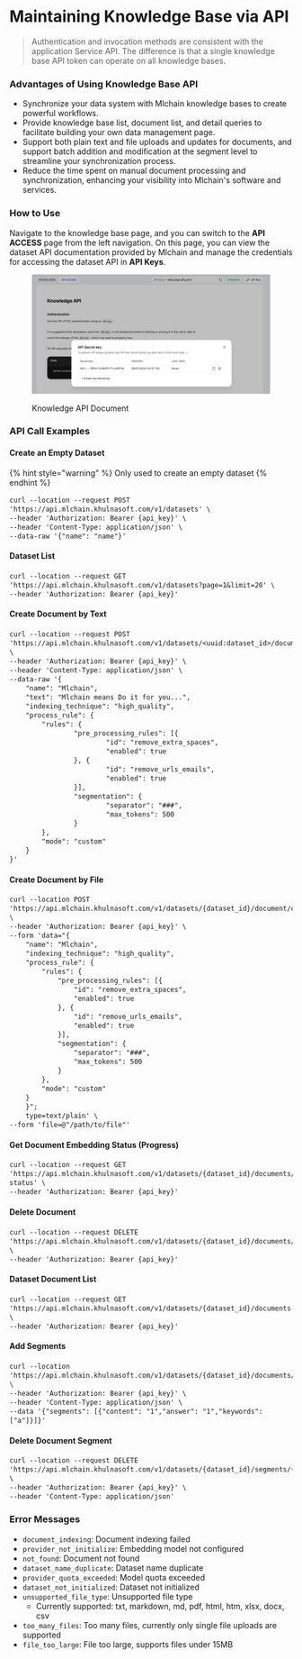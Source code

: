 # Maintaining Knowledge Base via API

> Authentication and invocation methods are consistent with the application Service API. The difference is that a single knowledge base API token can operate on all knowledge bases.

### Advantages of Using Knowledge Base API

* Synchronize your data system with Mlchain knowledge bases to create powerful workflows.
* Provide knowledge base list, document list, and detail queries to facilitate building your own data management page.
* Support both plain text and file uploads and updates for documents, and support batch addition and modification at the segment level to streamline your synchronization process.
* Reduce the time spent on manual document processing and synchronization, enhancing your visibility into Mlchain's software and services.

### How to Use

Navigate to the knowledge base page, and you can switch to the **API ACCESS** page from the left navigation. On this page, you can view the dataset API documentation provided by Mlchain and manage the credentials for accessing the dataset API in **API Keys**.

<figure><img src="../../../img/knowledge-base-api-token.png" alt=""><figcaption><p>Knowledge API Document</p></figcaption></figure>

### API Call Examples

#### **Create an Empty Dataset**

{% hint style="warning" %}
Only used to create an empty dataset
{% endhint %}

```
curl --location --request POST 'https://api.mlchain.khulnasoft.com/v1/datasets' \
--header 'Authorization: Bearer {api_key}' \
--header 'Content-Type: application/json' \
--data-raw '{"name": "name"}'
```

#### **Dataset List**

```
curl --location --request GET 'https://api.mlchain.khulnasoft.com/v1/datasets?page=1&limit=20' \
--header 'Authorization: Bearer {api_key}'
```

#### **Create Document by Text**

```
curl --location --request POST 'https://api.mlchain.khulnasoft.com/v1/datasets/<uuid:dataset_id>/document/create_by_text' \
--header 'Authorization: Bearer {api_key}' \
--header 'Content-Type: application/json' \
--data-raw '{
    "name": "Mlchain",
    "text": "Mlchain means Do it for you...",
    "indexing_technique": "high_quality",
    "process_rule": {
        "rules": {
                "pre_processing_rules": [{
                        "id": "remove_extra_spaces",
                        "enabled": true
                }, {
                        "id": "remove_urls_emails",
                        "enabled": true
                }],
                "segmentation": {
                        "separator": "###",
                        "max_tokens": 500
                }
        },
        "mode": "custom"
    }
}'
```

#### **Create Document by File**

```
curl --location POST 'https://api.mlchain.khulnasoft.com/v1/datasets/{dataset_id}/document/create_by_file' \
--header 'Authorization: Bearer {api_key}' \
--form 'data="{
	"name": "Mlchain",
	"indexing_technique": "high_quality",
	"process_rule": {
		"rules": {
			"pre_processing_rules": [{
				"id": "remove_extra_spaces",
				"enabled": true
			}, {
				"id": "remove_urls_emails",
				"enabled": true
			}],
			"segmentation": {
				"separator": "###",
				"max_tokens": 500
			}
		},
		"mode": "custom"
	}
    }";
    type=text/plain' \
--form 'file=@"/path/to/file"'
```

#### **Get Document Embedding Status (Progress)**

```
curl --location --request GET 'https://api.mlchain.khulnasoft.com/v1/datasets/{dataset_id}/documents/{batch}/indexing-status' \
--header 'Authorization: Bearer {api_key}'
```

#### **Delete Document**

```
curl --location --request DELETE 'https://api.mlchain.khulnasoft.com/v1/datasets/{dataset_id}/documents/{document_id}' \
--header 'Authorization: Bearer {api_key}'
```

#### **Dataset Document List**

```
curl --location --request GET 'https://api.mlchain.khulnasoft.com/v1/datasets/{dataset_id}/documents' \
--header 'Authorization: Bearer {api_key}'
```

#### **Add Segments**

```
curl --location 'https://api.mlchain.khulnasoft.com/v1/datasets/{dataset_id}/documents/{document_id}/segments' \
--header 'Authorization: Bearer {api_key}' \
--header 'Content-Type: application/json' \
--data '{"segments": [{"content": "1","answer": "1","keywords": ["a"]}]}'
```

#### Delete Document Segment

```
curl --location --request DELETE 'https://api.mlchain.khulnasoft.com/v1/datasets/{dataset_id}/segments/{segment_id}' \
--header 'Authorization: Bearer {api_key}' \
--header 'Content-Type: application/json'
```

### Error Messages

* `document_indexing`: Document indexing failed
* `provider_not_initialize`: Embedding model not configured
* `not_found`: Document not found
* `dataset_name_duplicate`: Dataset name duplicate
* `provider_quota_exceeded`: Model quota exceeded
* `dataset_not_initialized`: Dataset not initialized
* `unsupported_file_type`: Unsupported file type
  * Currently supported: txt, markdown, md, pdf, html, htm, xlsx, docx, csv
* `too_many_files`: Too many files, currently only single file uploads are supported
* `file_too_large`: File too large, supports files under 15MB